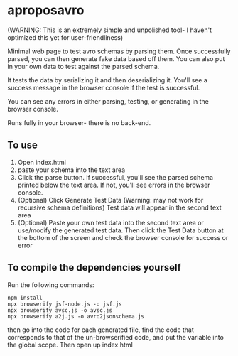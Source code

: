 # aproposavro

(WARNING: This is an extremely simple and unpolished tool- I haven't optimized this yet for user-friendliness)

Minimal web page to test avro schemas by parsing them. Once successfully parsed, you can then generate fake data based off them. You can also put in your own data to test against the parsed schema.

It tests the data by serializing it and then deserializing it. You'll see a success message in the browser console if the test is successful.

You can see any errors in either parsing, testing, or generating in the browser console.

Runs fully in your browser- there is no back-end.

## To use

1. Open index.html
2. paste your schema into the text area
3. Click the parse button. If successful, you'll see the parsed schema printed below the text area. If not, you'll see errors in the browser console.
4. (Optional) Click Generate Test Data (Warning: may not work for recursive schema definitions) Test data will appear in the second text area
5. (Optional) Paste your own test data into the second text area or use/modify the generated test data. Then click the Test Data button at the bottom of the screen and check the browser console for success or error

## To compile the dependencies yourself
Run the following commands:
```
npm install
npx browserify jsf-node.js -o jsf.js
npx browserify avsc.js -o avsc.js
npx browserify a2j.js -o avro2jsonschema.js
```
then go into the code for each generated file, find the code that corresponds to that of the un-browserified code, and put the variable into the global scope. Then open up index.html
